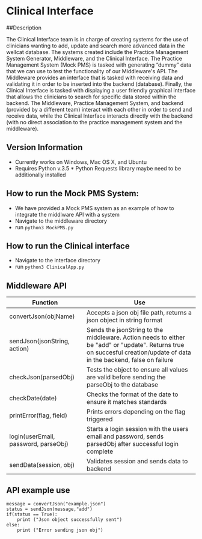 # Clinical Interface

##Description

The Clinical Interface team is in charge of creating systems for the use of clinicians wanting to add, update and search more advanced data in the wellcat database. The systems created include the Practice Management System Generator, Middleware, and the Clinical Interface. The Practice Management System (Mock PMS) is tasked with generating “dummy” data that we can use to test the functionality of our Middleware's API. The Middleware provides an interface that is tasked with receiving data and validating it in order to be inserted into the backend (database). Finally, the Clinical Interface is tasked with displaying a user friendly graphical interface that allows the clinicians to search for specific data stored within the backend. The Middleware, Practice Management System, and backend (provided by a different team) interact with each other in order to send and receive data, while the Clinical Interface interacts directly with the backend (with no direct association to the practice management system and the middleware).


## Version Information

* Currently works on Windows, Mac OS X, and Ubuntu
* Requires Python v.3.5
        * Python Requests library maybe need to be additionally installed  


## How to run the Mock PMS System: 
* We have provided a Mock PMS system as an example of how to integrate the middlware API with a system 
* Navigate to the middleware directory
* run `python3 MockPMS.py`

## How to run the Clinical interface 
* Navigate to the interface directory 
* run `python3 ClinicalApp.py`

## Middleware API 

| Function  | Use |
| ------------- | ------------- |
| convertJson(objName)  | Accepts a json obj file path, returns a json object in string format  | 
| sendJson(jsonString, action)  | Sends the jsonString to the middleware. Action needs to either be "add" or "update". Returns true on succesful creation/update of data in the backend, false on failure |
| checkJson(parsedObj) | Tests the object to ensure all values are valid before sending the parseObj to the database | 
| checkDate(date) | Checks the format of the date to ensure it matches standards |
| printError(flag, field) | Prints errors depending on the flag triggered |
| login(userEmail, password, parseObj) | Starts a login session with the users email and password, sends parsedObj after successful login complete |
| sendData(session, obj)| Validates session and sends data to backend |

## API example use 
```
message = convertJson("example.json")
status = sendJson(message,"add")
if(status == True):
	print ("Json object successfully sent")
else:
	print ("Error sending json obj")
```
	 
